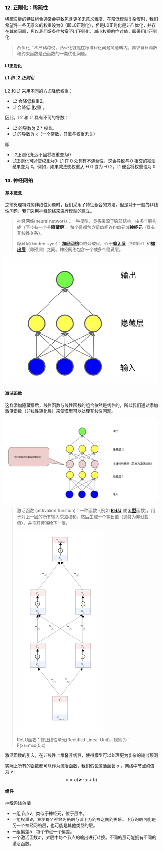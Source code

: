 ### 12. 正则化：稀疏性

稀疏矢量的特征组合通常会导致包含更多无意义维度，在降低模型复杂度时，我们希望将一些无意义的权重设为0（即L0正则化），但是L0正则化是非凸优化，并存在其他问题，所以我们将条件放宽至L1正则化，减小权重的绝对值，即采用L1正则化

> 凸优化：不严格的说，凸优化就是在标准优化问题的范畴内，要求目标函数和约束函数是凸函数的一类优化问题。

#### L1正则化

##### L1 和 L2 正则化

L2 和 L1 采用不同的方式降低权重：

- L2 会降低权重2。
- L1 会降低 |权重|。

因此，L2 和 L1 具有不同的导数：

- L2 的导数为 2 * 权重。
- L1 的导数为 k（一个常数，其值与权重无关）

即

- L2正则化永远不回将权重变为0
- L1正则化可以使权重为0: L1 在 0 处具有不连续性，这会导致与 0 相交的减法结果变为 0。例如，如果减法使权重从 +0.1 变为 -0.2，L1 便会将权重设为 0



### 13. 神经网络

#### 基本概念

之前处理特殊的非线性问题时，我们采用了特征组合的方法，但是对于一般的非线性问题，我们采用神经网络来进行模型的建立。

> 神经网络(neural network)：一种模型，灵感来源于脑部结构，由多个层构成（至少有一个是[**隐藏层**](https://developers.google.cn/machine-learning/crash-course/glossary#hidden_layer)），每个层都包含简单相连的单元或[**神经元**](https://developers.google.cn/machine-learning/crash-course/glossary#neuron)（具有非线性关系）。
>
> 隐藏层(hidden layer)：[**神经网络**](https://developers.google.cn/machine-learning/crash-course/glossary#neural_network)中的合成层，介于[**输入层**](https://developers.google.cn/machine-learning/crash-course/glossary#input_layer)（即特征）和[**输出层**](https://developers.google.cn/machine-learning/crash-course/glossary#output_layer)（即预测）之间。神经网络包含一个或多个隐藏层。

![](https://github.com/Dinghow/MyRoadToMachineLearning/raw/master/note/img/google-7.png)

#### 激活函数

这样添加隐藏层后，线性函数与线性函数的组合依然是线性的，所以我们通过添加激活函数（非线性转化层）来使模型可以处理非线性问题。

![](https://github.com/Dinghow/MyRoadToMachineLearning/raw/master/note/img/google-8.png)

> 激活函数 (activation function)：一种函数（例如 [**ReLU**](https://developers.google.cn/machine-learning/crash-course/glossary#ReLU) 或 [**S 型**](https://developers.google.cn/machine-learning/crash-course/glossary#sigmoid_function)函数），用于对上一层的所有输入求加权和，然后生成一个输出值（通常为非线性值），并将其传递给下一层。
>
> ![](https://github.com/Dinghow/MyRoadToMachineLearning/raw/master/note/img/google-9.png)
>
> ReLU函数：修正线性单元(Rectified Linear Unit)，规则为：F(x)=max(0,x)

激活函数的引入，在非线性上堆叠非线性，使得模型可以处理更为复杂的输出预测

实际上所有的函数都可以作为激活函数，我们假设激活函数 $\sigma$ ，网络中节点的值为 $v$ :
$$
v = \sigma(\boldsymbol w \cdot \boldsymbol x+b)
$$

#### 组件

神经网络包括：

- 一组节点$v$，类似于神经元，位于层中。
- 一组权重$w$，表示每个神经网络层与其下方的层之间的关系。下方的层可能是另一个神经网络层，也可能是其他类型的层。
- 一组偏差$b$，每个节点一个偏差。
- 一个激活函数$\sigma$ ，对层中每个节点的输出进行转换。不同的层可能拥有不同的激活函数。